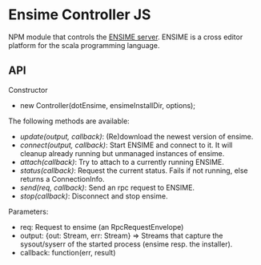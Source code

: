Ensime Controller JS
====================

NPM module that controls the [ENSIME server](https://github.com/ensime/ensime-server). ENSIME is a cross editor platform
for the scala programming language.


API
---
Constructor
  - new Controller(dotEnsime, ensimeInstallDir, options);

The following methods are available:

  - *update(output, callback)*: (Re)download the newest version of ensime.
  - *connect(output, callback)*: Start ENSIME and connect to it. It will cleanup already running but unmanaged instances of ensime.
  - *attach(callback)*: Try to attach to a currently running ENSIME.
  - *status(callback)*: Request the current status. Fails if not running, else returns a ConnectionInfo.
  - *send(req, callback)*: Send an rpc request to ENSIME.
  - *stop(callback)*: Disconnect and stop ensime.

Parameters:

  - req: Request to ensime (an RpcRequestEnvelope)
  - output: {out: Stream, err: Stream} => Streams that capture the sysout/syserr of the started process (ensime resp. the installer).
  - callback: function(err, result)
